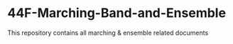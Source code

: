 # 44F-Marching-Band-and-Ensemble
This repository contains all marching &amp; ensemble related documents
